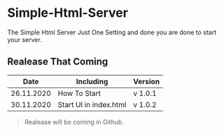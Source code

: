 # Simple-Html-Server
The Simple Html Server Just One Setting and done you are done to start your server.


## Realease That Coming

| Date | Including|Version|
|--|--|--|
|26.11.2020|How To Start|v 1.0.1|
|30.11.2020|Start UI in index.html|v 1.0.2|

>Realease will be coming in Github.
